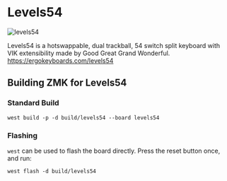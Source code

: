 # Levels54

![levels54](https://i.imgur.com/<todo>.png)

Levels54 is a hotswappable, dual trackball, 54 switch split keyboard with VIK extensibility made by Good Great Grand Wonderful. https://ergokeyboards.com/levels54

## Building ZMK for Levels54

### Standard Build

```
west build -p -d build/levels54 --board levels54
```

### Flashing

`west` can be used to flash the board directly. Press the reset button once, and run:

```
west flash -d build/levels54
```
